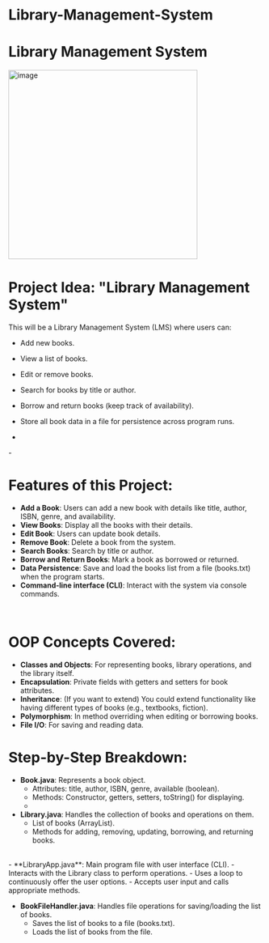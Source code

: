 # Library-Management-System
# Library Management System


<img width="374" alt="image" src="https://private-user-images.githubusercontent.com/117796859/415964647-be0e19f6-0d02-46ac-a8eb-637bdd8ca716.png?jwt=eyJhbGciOiJIUzI1NiIsInR5cCI6IkpXVCJ9.eyJpc3MiOiJnaXRodWIuY29tIiwiYXVkIjoicmF3LmdpdGh1YnVzZXJjb250ZW50LmNvbSIsImtleSI6ImtleTUiLCJleHAiOjE3NDA2NTgwMDAsIm5iZiI6MTc0MDY1NzcwMCwicGF0aCI6Ii8xMTc3OTY4NTkvNDE1OTY0NjQ3LWJlMGUxOWY2LTBkMDItNDZhYy1hOGViLTYzN2JkZDhjYTcxNi5wbmc_WC1BbXotQWxnb3JpdGhtPUFXUzQtSE1BQy1TSEEyNTYmWC1BbXotQ3JlZGVudGlhbD1BS0lBVkNPRFlMU0E1M1BRSzRaQSUyRjIwMjUwMjI3JTJGdXMtZWFzdC0xJTJGczMlMkZhd3M0X3JlcXVlc3QmWC1BbXotRGF0ZT0yMDI1MDIyN1QxMjAxNDBaJlgtQW16LUV4cGlyZXM9MzAwJlgtQW16LVNpZ25hdHVyZT00YzRhNmNiODk3N2EwZmNkZGVlYzk0M2IxZWZkZTJmYmI0MmJmM2ZlNTE5ZDRkYTQ4MGZhMjcyYWEyMmRiZjllJlgtQW16LVNpZ25lZEhlYWRlcnM9aG9zdCJ9.6fXNNf_r2gJGAqH7spnhwLiwSAf1podqhdVvtPcMqx0"/>


# Project Idea: "Library Management System"
This will be a Library Management System (LMS) where users can:
- Add new books.
- View a list of books.
- Edit or remove books.
- Search for books by title or author.
- Borrow and return books (keep track of availability).
- Store all book data in a file for persistence across program runs.

- <br>
-<br/>

# Features of this Project:
- **Add a Book**: Users can add a new book with details like title, author, ISBN, genre, and availability.
- **View Books**: Display all the books with their details.
- **Edit Book**: Users can update book details.
- **Remove Book**: Delete a book from the system.
- **Search Books**: Search by title or author.
- **Borrow and Return Books**: Mark a book as borrowed or returned.
- **Data Persistence**: Save and load the books list from a file (books.txt) when the program starts.
- **Command-line interface (CLI)**: Interact with the system via console commands.

<br/>

# OOP Concepts Covered:
- **Classes and Objects**: For representing books, library operations, and the library itself.
- **Encapsulation**: Private fields with getters and setters for book attributes.
- **Inheritance**: (If you want to extend) You could extend functionality like having different types of books (e.g., textbooks, fiction).
- **Polymorphism**: In method overriding when editing or borrowing books.
- **File I/O**: For saving and reading data.


# Step-by-Step Breakdown:
- **Book.java**: Represents a book object.
    - Attributes: title, author, ISBN, genre, available (boolean).
    - Methods: Constructor, getters, setters, toString() for displaying.
    - <br>
- **Library.java**: Handles the collection of books and operations on them.
    - List of books (ArrayList<Book>).
    - Methods for adding, removing, updating, borrowing, and returning books.

<br>
- **LibraryApp.java**: Main program file with user interface (CLI).
    - Interacts with the Library class to perform operations.
    - Uses a loop to continuously offer the user options.
    - Accepts user input and calls appropriate methods.



- **BookFileHandler.java**: Handles file operations for saving/loading the list of books.
    - Saves the list of books to a file (books.txt).
    - Loads the list of books from the file.
